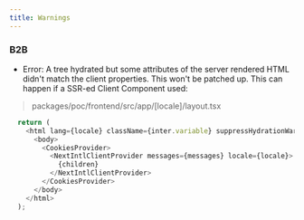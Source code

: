 ```yaml
---
title: Warnings
---
```

### B2B

* Error: A tree hydrated but some attributes of the server rendered HTML didn't match the client properties. This won't be patched up. This can happen if a SSR-ed Client Component used:

> packages/poc/frontend/src/app/[locale]/layout.tsx

```ts
  return (
    <html lang={locale} className={inter.variable} suppressHydrationWarning>
      <body>
        <CookiesProvider>
          <NextIntlClientProvider messages={messages} locale={locale}>
            {children}
          </NextIntlClientProvider>
        </CookiesProvider>
      </body>
    </html>
  );
```